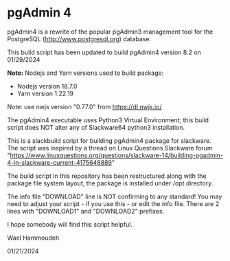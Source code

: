 pgAdmin 4
=========

pgAdmin4 is a rewrite of the popular pgAdmin3 management tool for the
PostgreSQL (http://www.postgresql.org) database. 

This build script has been updated to build pgAdmin4 version 8.2 on 01/29/2024

**Note:** Nodejs and Yarn versions used to build package:
 - Nodejs version 18.7.0
 - Yarn version 1.22.19

Note: use nwjs version "0.77.0" from https://dl.nwjs.io/


The pgAdmin4 executable uses Python3 Virtual Environment; this build script does
NOT alter any of Slackware64 python3 installation.

This is a slackbuild script for building pgAdmin4 package for slackware.
The script was inspired by a thread on Linux Questions Slackware forum
"https://www.linuxquestions.org/questions/slackware-14/building-pgadmin-4-in-slackware-current-4175648889"
 
The build script in this repository has been restructured along with the package
file system layout, the package is installed under /opt directory.

The info file "DOWNLOAD" line is NOT confirming to any standard! You may need
to adjust your script - if you use this - or edit the info file.
There are 2 lines with "DOWNLOAD1" and "DOWNLOAD2" prefixes.

I hope somebody will find this script helpful.

Wael Hammoudeh  

01/21/2024
